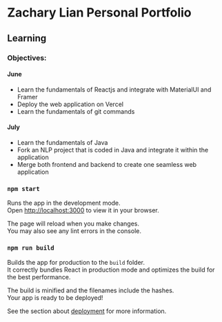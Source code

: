 # Zachary Lian Personal Portfolio

## Learning
### Objectives:
#### June
* Learn the fundamentals of Reactjs and integrate with MaterialUI and Framer
* Deploy the web application on Vercel
* Learn the fundamentals of git commands
#### July
* Learn the fundamentals of Java 
* Fork an NLP project that is coded in Java and integrate it within the application
* Merge both frontend and backend to create one seamless web application

### `npm start`

Runs the app in the development mode.\
Open [http://localhost:3000](http://localhost:3000) to view it in your browser.

The page will reload when you make changes.\
You may also see any lint errors in the console.
### `npm run build`

Builds the app for production to the `build` folder.\
It correctly bundles React in production mode and optimizes the build for the best performance.

The build is minified and the filenames include the hashes.\
Your app is ready to be deployed!

See the section about [deployment](https://facebook.github.io/create-react-app/docs/deployment) for more information.
